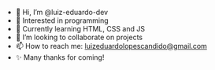 - 👋 Hi, I’m @luiz-eduardo-dev
- 👀 Interested in programming
- 🌱 Currently learning HTML, CSS and JS
- 💞️ I’m looking to collaborate on projects
- 📫 How to reach me: luizeduardolopescandido@gmail.com
- ✨ Many thanks for coming!

<!---
luiz-eduardo-dev/luiz-eduardo-dev is a ✨ special ✨ repository because its `README.md` (this file) appears on your GitHub profile.
You can click the Preview link to take a look at your changes.
--->
